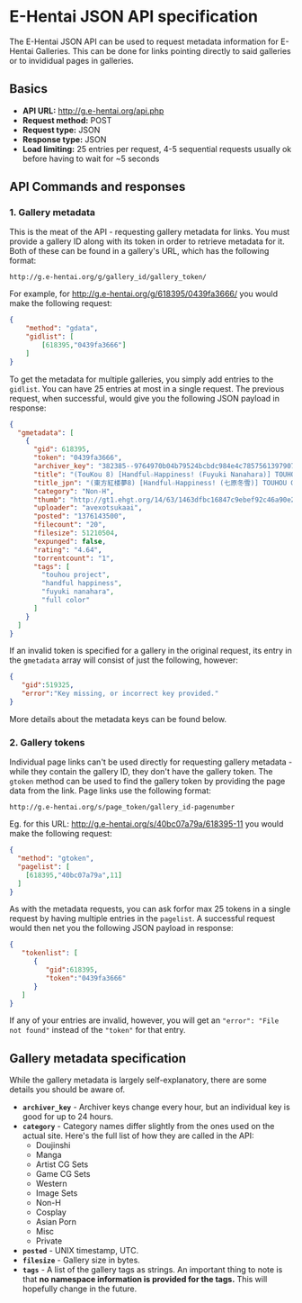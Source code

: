 # E-Hentai JSON API specification

The E-Hentai JSON API can be used to request metadata information for E-Hentai Galleries. This can be done for links pointing directly to said galleries or to invididual pages in galleries.

## Basics

- **API URL:** http://g.e-hentai.org/api.php
- **Request method:** POST
- **Request type:** JSON
- **Response type:** JSON
- **Load limiting:** 25 entries per request, 4-5 sequential requests usually ok before having to wait for ~5 seconds

## API Commands and responses

### 1. Gallery metadata

This is the meat of the API - requesting gallery metadata for links. You must provide a gallery ID along with its token in order to retrieve metadata for it. Both of these can be found in a gallery's URL, which has the following format:

`http://g.e-hentai.org/g/gallery_id/gallery_token/`

For example, for http://g.e-hentai.org/g/618395/0439fa3666/ you would make the following request:

```json
{
    "method": "gdata",
    "gidlist": [
        [618395,"0439fa3666"]
    ]
}
```

To get the metadata for multiple galleries, you simply add entries to the `gidlist`. You can have 25 entries at most in a single request. The previous request, when successful, would give you the following JSON payload in response:

```json
{
  "gmetadata": [
    {
      "gid": 618395,
      "token": "0439fa3666",
      "archiver_key": "382385--9764970b04b79524bcbdc984e4c7857561397907",
      "title": "(TouKou 8) [Handful☆Happiness! (Fuyuki Nanahara)] TOUHOU GUNMANIA A2 (Touhou Project)",
      "title_jpn": "(東方紅楼夢8) [Handful☆Happiness! (七原冬雪)] TOUHOU GUNMANIA A2 (東方Project)",
      "category": "Non-H",
      "thumb": "http://gt1.ehgt.org/14/63/1463dfbc16847c9ebef92c46a90e21ca881b2a12-1729712-4271-6032-jpg_l.jpg",
      "uploader": "avexotsukaai",
      "posted": "1376143500",
      "filecount": "20",
      "filesize": 51210504,
      "expunged": false,
      "rating": "4.64",
      "torrentcount": "1",
      "tags": [
        "touhou project",
        "handful happiness",
        "fuyuki nanahara",
        "full color"
      ]
    }
  ]
}
```

If an invalid token is specified for a gallery in the original request, its entry in the `gmetadata` array will consist of just the following, however:

```json
{
   "gid":519325,
   "error":"Key missing, or incorrect key provided."
}
```

More details about the metadata keys can be found below.


### 2. Gallery tokens

Individual page links can't be used directly for requesting gallery metadata - while they contain the gallery ID, they don't have the gallery token. The `gtoken` method can be used to find the gallery token by providing the page data from the link. Page links use the following format:

`http://g.e-hentai.org/s/page_token/gallery_id-pagenumber`

Eg. for this URL: http://g.e-hentai.org/s/40bc07a79a/618395-11 you would make the following request:

```json
{
  "method": "gtoken",
  "pagelist": [
    [618395,"40bc07a79a",11]
  ]
}
```

As with the metadata requests, you can ask forfor max 25 tokens in a single request by having multiple entries in the `pagelist`. A successful request would then net you the following JSON payload in response:

```json
{
   "tokenlist": [
      {
         "gid":618395,
         "token":"0439fa3666"
      }
   ]
}
```

If any of your entries are invalid, however, you will get an `"error": "File not found"` instead of the `"token"` for that entry.

## Gallery metadata specification

While the gallery metadata is largely self-explanatory, there are some details you should be aware of.

- **`archiver_key`** - Archiver keys change every hour, but an individual key is good for up to 24 hours.
- **`category`** - Category names differ slightly from the ones used on the actual site. Here's the full list of how they are called in the API:
  * Doujinshi
  * Manga
  * Artist CG Sets
  * Game CG Sets
  * Western
  * Image Sets
  * Non-H
  * Cosplay
  * Asian Porn
  * Misc
  * Private
- **`posted`** - UNIX timestamp, UTC.
- **`filesize`** - Gallery size in bytes.
- **`tags`** - A list of the gallery tags as strings. An important thing to note is that **no namespace information is provided for the tags.** This will hopefully change in the future.